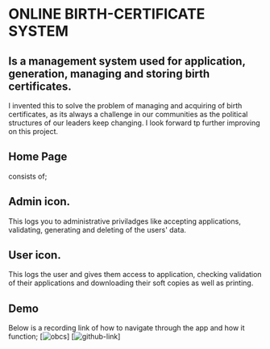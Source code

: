 # ONLINE BIRTH-CERTIFICATE SYSTEM
## Is a management system used for application, generation, managing and storing birth certificates.
 I invented this to solve the problem of managing and acquiring of birth certificates, as its always a challenge in our communities as the political structures of our leaders keep changing.
  I look forward tp further improving on this project.

## Home Page
  consists of; 
  ## Admin icon.
   This logs you to administrative priviladges like accepting applications, validating, generating and deleting of the users' data.
   ## User icon.
   This logs the user and gives them access to application, checking validation of their applications and downloading their soft copies as well as printing.

## Demo
  Below is a recording link of how to navigate through the app and how it function;
  [![obcs](https://youtu.be/ZuX4XUAqlSc)]
  [![github-link](https://github.com/Ambyzhale/obcs.git)]
